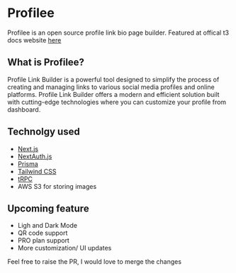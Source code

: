 # Profilee

Profilee is an open source profile link bio page builder. Featured at offical t3 docs website [here](https://create.t3.gg/en/t3-collection#:~:text=Profilee%20%2D%20A%20Profile%20Link%20Builder)

## What is Profilee?

Profile Link Builder is a powerful tool designed to simplify the process of creating and managing links to various social media profiles and online platforms. Profile Link Builder offers a modern and efficient solution built with cutting-edge technologies where you can customize your profile from dashboard.

## Technolgy used
- [Next.js](https://nextjs.org)
- [NextAuth.js](https://next-auth.js.org)
- [Prisma](https://prisma.io)
- [Tailwind CSS](https://tailwindcss.com)
- [tRPC](https://trpc.io)
- AWS S3 for storing images

## Upcoming feature
- Ligh and Dark Mode
- QR code support
- PRO plan support
- More customization/ UI updates

Feel free to raise the PR, I would love to merge the changes


